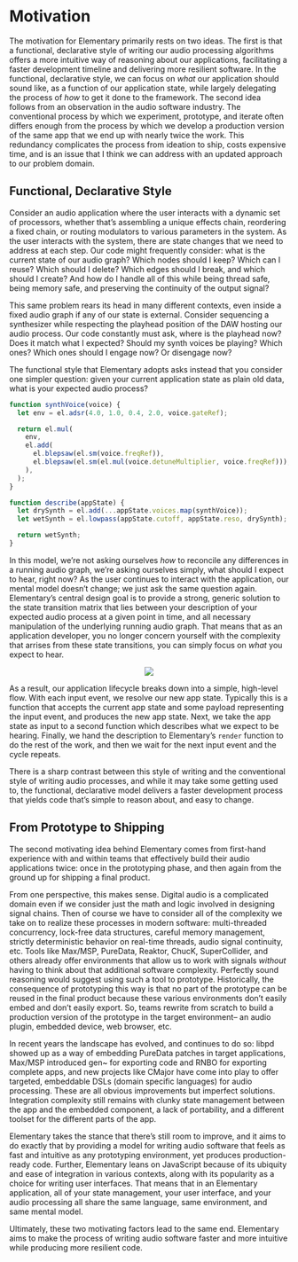 # Motivation

The motivation for Elementary primarily rests on two ideas. The first is that a
functional, declarative style of writing our audio processing algorithms offers
a more intuitive way of reasoning about our applications, facilitating a faster
development timeline and delivering more resilient software. In the functional,
declarative style, we can focus on *what* our application should sound like, as
a function of our application state, while largely delegating the process of
*how* to get it done to the framework. The second idea follows from an
observation in the audio software industry. The conventional process by which
we experiment, prototype, and iterate often differs enough from the process by
which we develop a production version of the same app that we end up with
nearly twice the work. This redundancy complicates the process from
ideation to ship, costs expensive time, and is an issue that I think we can
address with an updated approach to our problem domain.

## Functional, Declarative Style

Consider an audio application where the user interacts with a dynamic set of
processors, whether that’s assembling a unique effects chain, reordering a
fixed chain, or routing modulators to various parameters in the system. As the
user interacts with the system, there are state changes that we need to address
at each step. Our code might frequently consider: what is the current state of
our audio graph? Which nodes should I keep? Which can I reuse? Which should I
delete? Which edges should I break, and which should I create? And how do I
handle all of this while being thread safe, being memory safe, and preserving
the continuity of the output signal?

This same problem rears its head in many different contexts, even inside a
fixed audio graph if any of our state is external. Consider sequencing a
synthesizer while respecting the playhead position of the DAW hosting our audio
process. Our code constantly must ask, where is the playhead now? Does it match
what I expected? Should my synth voices be playing? Which ones? Which ones
should I engage now? Or disengage now?

The functional style that Elementary adopts asks instead that you consider one
simpler question: given your current application state as plain old data, what
is your expected audio process?

```jsx
function synthVoice(voice) {
  let env = el.adsr(4.0, 1.0, 0.4, 2.0, voice.gateRef);

  return el.mul(
    env,
    el.add(
      el.blepsaw(el.sm(voice.freqRef)),
      el.blepsaw(el.sm(el.mul(voice.detuneMultiplier, voice.freqRef))),
    ),
  );
}

function describe(appState) {
  let drySynth = el.add(...appState.voices.map(synthVoice));
  let wetSynth = el.lowpass(appState.cutoff, appState.reso, drySynth);

  return wetSynth;
}
```

In this model, we’re not asking ourselves *how* to reconcile any differences in
a running audio graph, we’re asking ourselves simply, what should I expect to
hear, right now? As the user continues to interact with the application, our
mental model doesn’t change; we just ask the same question again. Elementary’s
central design goal is to provide a strong, generic solution to the state
transition matrix that lies between your description of your expected audio
process at a given point in time, and all necessary manipulation of the
underlying running audio graph. That means that as an application developer,
you no longer concern yourself with the complexity that arrises from these
state transitions, you can simply focus on *what* you expect to hear.

<center>

![](/img/motivation/ElemFlux.svg)

</center>

As a result, our application lifecycle breaks down into a simple, high-level
flow. With each input event, we resolve our new app state. Typically this is a
function that accepts the current app state and some payload representing the
input event, and produces the new app state. Next, we take the app state as
input to a second function which describes what we expect to be hearing.
Finally, we hand the description to Elementary’s `render` function to do the
rest of the work, and then we wait for the next input event and the cycle
repeats.

There is a sharp contrast between this style of writing and the conventional
style of writing audio processes, and while it may take some getting used to,
the functional, declarative model delivers a faster development process that
yields code that’s simple to reason about, and easy to change.

## From Prototype to Shipping

The second motivating idea behind Elementary comes from first-hand experience
with and within teams that effectively build their audio applications twice:
once in the prototyping phase, and then again from the ground up for shipping a
final product.

From one perspective, this makes sense. Digital audio is a complicated domain
even if we consider just the math and logic involved in designing signal
chains. Then of course we have to consider all of the complexity we take on to
realize these processes in modern software: multi-threaded concurrency,
lock-free data structures, careful memory management, strictly deterministic
behavior on real-time threads, audio signal continuity, etc. Tools like
Max/MSP, PureData, Reaktor, ChucK, SuperCollider, and others already offer
environments that allow us to work with signals *without* having to think about
that additional software complexity. Perfectly sound reasoning would suggest
using such a tool to prototype. Historically, the consequence of prototyping
this way is that no part of the prototype can be reused in the final product
because these various environments don’t easily embed and don’t easily export.
So, teams rewrite from scratch to build a production version of the prototype
in the target environment– an audio plugin, embedded device, web browser, etc.

In recent years the landscape has evolved, and continues to do so: libpd showed
up as a way of embedding PureData patches in target applications, Max/MSP
introduced gen~ for exporting code and RNBO for exporting complete apps, and
new projects like CMajor have come into play to offer targeted, embeddable DSLs
(domain specific languages) for audio processing. These are all obvious
improvements but imperfect solutions. Integration complexity still remains with
clunky state management between the app and the embedded component, a lack of
portability, and a different toolset for the different parts of the app.

Elementary takes the stance that there’s still room to improve, and it aims to
do exactly that by providing a model for writing audio software that feels as
fast and intuitive as any prototyping environment, yet produces
production-ready code. Further, Elementary leans on JavaScript because of its
ubiquity and ease of integration in various contexts, along with its popularity
as a choice for writing user interfaces. That means that in an Elementary
application, all of your state management, your user interface, and your audio
processing all share the same language, same environment, and same mental
model.

Ultimately, these two motivating factors lead to the same end. Elementary aims
to make the process of writing audio software faster and more intuitive while
producing more resilient code.

